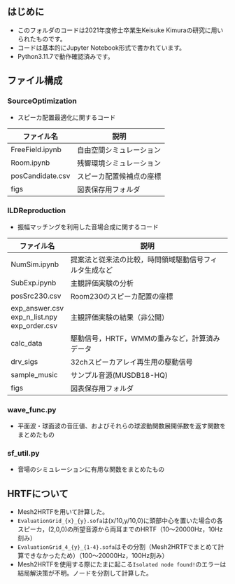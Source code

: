 ## はじめに
- このフォルダのコードは2021年度修士卒業生Keisuke Kimuraの研究に用いられたものです。
- コードは基本的にJupyter Notebook形式で書かれています。
- Python3.11.7で動作確認済みです。


## ファイル構成
### SourceOptimization
- スピーカ配置最適化に関するコード

|ファイル名|説明|
|---|---|
|FreeField.ipynb|自由空間シミュレーション| 
|Room.ipynb|残響環境シミュレーション|
|posCandidate.csv|スピーカ配置候補点の座標|
|figs|図表保存用フォルダ|

### ILDReproduction
- 振幅マッチングを利用した音場合成に関するコード

|ファイル名|説明|
|---|---|
|NumSim.ipynb|提案法と従来法の比較，時間領域駆動信号フィルタ生成など| 
|SubExp.ipynb|主観評価実験の分析|
|posSrc230.csv|Room230のスピーカ配置の座標|
|exp\_answer.csv<br>exp\_n\_list.npy<br>exp\_order.csv|主観評価実験の結果（非公開）|
|calc\_data|駆動信号，HRTF，WMMの重みなど，計算済みデータ|
|drv\_sigs|32chスピーカアレイ再生用の駆動信号|
|sample_music|サンプル音源(MUSDB18-HQ)|
|figs|図表保存用フォルダ|

### wave\_func.py
- 平面波・球面波の音圧値、およびそれらの球波動関数展開係数を返す関数をまとめたもの

### sf\_util.py
- 音場のシミュレーションに有用な関数をまとめたもの

## HRTFについて
- Mesh2HRTFを用いて計算した。
- `EvaluationGrid_{x}_{y}.sofa`は(x/10,y/10,0)に頭部中心を置いた場合の各スピーカ，(2,0,0)の所望音源から両耳までのHRTF（10〜20000Hz，10Hz刻み）
- `EvaluationGrid_4_{y}_{1-4}.sofa`はその分割（Mesh2HRTFでまとめて計算できなかったため）（100〜20000Hz，100Hz刻み）
- Mesh2HRTFを使用する際にたまに起こる`Isolated node found!`のエラーは結局解決策が不明。ノードを分割して計算した。
